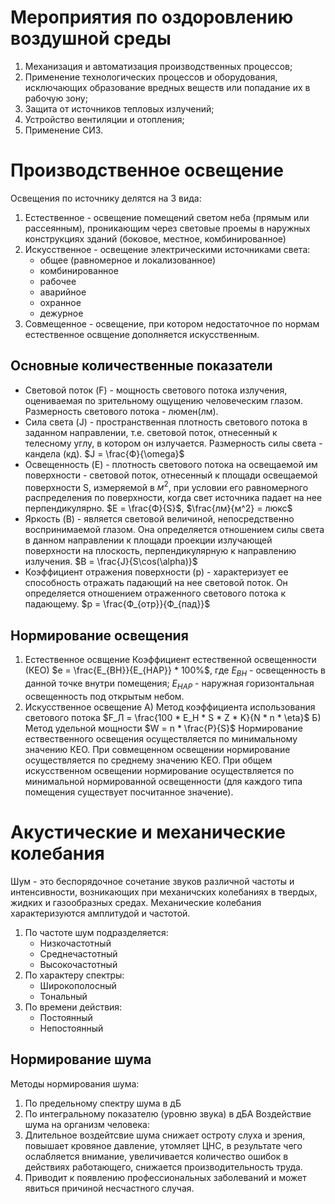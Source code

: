 # Мероприятия по оздоровлению воздушной среды
1. Механизация и автоматизация производственных процессов;
2. Применение технологических процессов и оборудования, исключающих образование вредных веществ или попадание их в рабочую зону;
3. Защита от источников тепловых излучений;
4. Устройство вентиляции и отопления;
5. Применение СИЗ.

# Производственное освещение
Освещения по источнику делятся на 3 вида:
1. Естественное - освещение помещений светом неба (прямым или рассеянным), проникающим через световые проемы в наружных конструкциях зданий (боковое, местное, комбинированное)
2. Искусственное - освещение электрическими источниками света:
   - общее (равномерное и локализованное)
   - комбинированное
   - рабочее
   - аварийное
   - охранное
   - дежурное
3. Совмещенное - освещение, при котором недостаточное по нормам естественное освщение дополняется искусственным.

## Основные количественные показатели
- Световой поток (F) - мощность светового потока излучения, оцениваемая по зрительному ощущению человеческим глазом. Размерность светового потока - люмен(лм).
- Сила света (J) - пространственная плотность светового потока в заданном направлении, т.е. световой поток, отнесенный к телесному углу, в котором он излучается. Размерность силы света - кандела (кд). $J = \frac{Ф}{\omega}$
- Освещенность (E) - плотность светового потока на освещаемой им поверхности - световой поток, отнесенный к площади освещаемой поверхности S, измеряемой в $м^2$, при условии его равномерного распределения по поверхности, когда свет источника падает на нее перпендикулярно. $E = \frac{Ф}{S}$,    $\frac{лм}{м^2} = люкс$
- Яркость (B) - является световой величиной, непосредственно воспринимаемой глазом. Она определяется отношением силы света в данном направлении к площади проекции излучающей поверхности на плоскость, перпендикулярную к направлению излучения. $B = \frac{J}{S\cos(\alpha)}$
- Коэффициент отражения поверхности (p) - характеризует ее способность отражать падающий на нее световой поток. Он определяется отношением отраженного светового потока к падающему. $p = \frac{Ф_{отр}}{Ф_{пад}}$

## Нормирование освещения
1. Естественное освщение
   Коэффициент естественной освещенности (КЕО) $e = \frac{E_{ВН}}{E_{НАР}} * 100%$, где $E_{ВН}$ - освещенность в данной точке внутри помещения; $E_{НАР}$ - наружная горизонтальная освещенность под открытым небом.
2. Искусственное освещение
   А) Метод коэффициента использования светового потока $F_Л = \frac{100 * E_Н * S * Z * K}{N * n * \eta}$
   Б) Метод удельной мощности $W = n * \frac{P}{S}$
Нормирование ествественного освещения осуществляется по минимальному значению КЕО. При совмещенном освещении нормирование осуществляется по среднему значению КЕО. При общем искусственном освещении нормирование осуществляется по минимальной нормированной освещенности (для каждого типа помещения существует посчитанное значение).

# Акустические и механические колебания
Шум - это беспорядочное сочетание звуков различной частоты и интенсивности, возникающих при механичских колебаниях в твердых, жидких и газообразных средах. Механические колебания характеризуются амплитудой и частотой.
1. По частоте шум подразделяется:
   - Низкочастотный
   - Среднечастотный
   - Высокочастотный
2. По характеру спектры:
   - Широкополосный
   - Тональный
3. По времени действия:
   - Постоянный
   - Непостоянный
## Нормирование шума
Методы нормирования шума:
1. По предельному спектру шума в дБ
2. По интегральному показателю (уровню звука) в дБА
Воздействие шума на организм человека:
1. Длительное воздейтсвие шума снижает остроту слуха и зрения, повышает кровяное давление, утомляет ЦНС, в результате чего ослабляется внимание, увеличивается количество ошибок в действиях работающего, снижается производительность труда.
2. Приводит к появлению профессиональных заболеваний и может явиться причиной несчастного случая.
